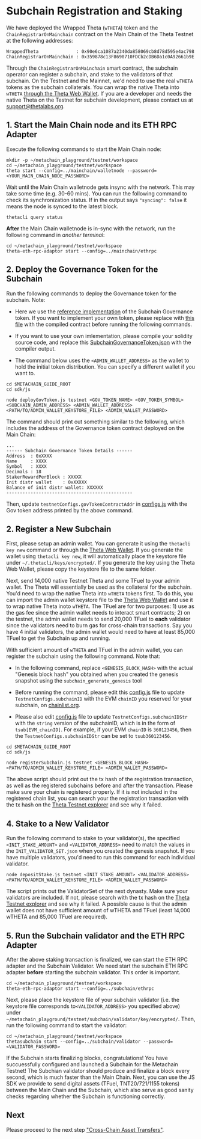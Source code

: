 
# Subchain Registration and Staking


We have deployed the Wrapped Theta (`wTHETA`) token and the `ChainRegistrarOnMainchain` contract on the Main Chain of the Theta Testnet at the following addresses:

```shell
WrappedTheta              : 0x90e6ca1087a2340da858069cb8d78d595e4ac798
ChainRegistrarOnMainchain : 0x359878c13F8690710FDCb2cDB6Da1c0A92661b9E
```

Through the `ChainRegistrarOnMainchain` smart contract, the subchain operator can register a subchain, and stake to the validators of that subchain. On the Testnet and the Mainnet, we'd need to use the real `wTHETA` tokens as the subchain collaterals. You can wrap the native Theta into `wTHETA` [through the Theta Web Wallet](https://medium.com/theta-network/theta-v3-4-0-b51aa819a20d). If you are a developer and needs the native Theta on the Testnet for subchain development, please contact us at support@thetalabs.org.


## 1. Start the Main Chain node and its ETH RPC Adapter

Execute the following commands to start the Main Chain node:

```shell
mkdir -p ~/metachain_playground/testnet/workspace
cd ~/metachain_playground/testnet/workspace
theta start --config=../mainchain/walletnode --password=<YOUR_MAIN_CHAIN_NODE_PASSWORD>
```

Wait until the Main Chain walletnode gets insync with the network. This may take some time (e.g. 30-60 mins). You can run the following command to check its synchronization status. If in the output says `"syncing": false` it means the node is synced to the latest block.

```shell
thetacli query status
```

**After** the Main Chain walletnode is in-sync with the network, run the following command in *another terminal*:

```shell
cd ~/metachain_playground/testnet/workspace
theta-eth-rpc-adaptor start --config=../mainchain/ethrpc
```

## 2. Deploy the Governance Token for the Subchain

Run the following commands to deploy the Governance token for the subchain. Note:

* Here we use the [reference implementation](../../../demos/subchain-governance-token/contracts/SubchainGovernanceToken.sol) of the Subchain Governance token. If you want to implement your own token, please replace with [this file](../../../sdk/contracts/SubchainGovernanceToken.json) with the compiled contract before running the following commands.

* If you want to use your own imlementation, please compile your solidity source code, and replace this [SubchainGovernanceToken.json](../../../sdk/contracts/SubchainGovernanceToken.json) with the compiler output.

* The command below uses the `<ADMIN_WALLET_ADDRESS>` as the wallet to hold the initial token distribution. You can specify a different wallet if you want to.

```shell
cd $METACHAIN_GUIDE_ROOT
cd sdk/js

node deployGovToken.js testnet <GOV_TOKEN_NAME> <GOV_TOKEN_SYMBOL> <SUBCHAIN_ADMIN_ADDRESS> <ADMIN_WALLET_ADDRESS> <PATH/TO/ADMIN_WALLET_KEYSTORE_FILE> <ADMIN_WALLET_PASSWORD>
```

The command should print out something similar to the following, which includes the address of the Governance token contract deployed on the Main Chain:

```
...
------ Subchain Governance Token Details ------
Address  : 0xXXXX
Name     : XXXX
Symbol   : XXXX
Decimals : 18
StakerRewardPerBlock : XXXXX
Init distr wallet    : 0xXXXXX
Balance of init distr wallet: XXXXXX
-----------------------------------------------
```

Then, update `testnetConfigs.govTokenContractAddr` in [configs.js](../../sdk/js/configs.js) with the Gov token address printed by the above command.

## 2. Register a New Subchain

First, please setup an admin wallet. You can generate it using the `thetacli key new` command or through the [Theta Web Wallet](https://wallet.thetatoken.org/unlock/keystore-file). If you generate the wallet using `thetacli key new`, it will automatically place the keystore file under `~/.thetacli/keys/encrypted/`. If you generate the key using the Theta Web Wallet, please copy the keystore file to the same folder.

Next, send 14,000 native Testnet Theta and some TFuel to your admin wallet. The Theta will essentially be used as the collateral for the subchain. You'd need to wrap the native Theta into `wTHETA` tokens first. To do this, you can import the admin wallet keystore file to the [Theta Web Wallet](https://wallet.thetatoken.org/unlock/keystore-file) and use it to wrap native Theta inoto `wTHETA`. The TFuel are for two purposes: 1) use as the gas fee since the admin wallet needs to interact smart contracts; 2) on the testnet, the admin wallet needs to send 20,000 TFuel to **each** validator since the validators need to burn gas for cross-chain transactions. Say you have 4 initial validators, the admin wallet would need to have at least 85,000 TFuel to get the Subchain up and running.

With sufficient amount of `wTHETA` and TFuel in the admin wallet, you can register the subchain using the following command. Note that: 

* In the following command, replace `<GENESIS_BLOCK_HASH>` with the actual "Genesis block hash" you obtained when you created the genesis snapshot using the `subchain_generate_genesis` tool

* Before running the command, please edit this [config.js](../../../sdk/js/configs.js) file to update `TestnetConfigs.subchainID` with the EVM `chainID` you reserved for your subchain, on [chainlist.org](https://chainlist.org/).
  
* Please also edit [config.js](../../../sdk/js/configs.js) file to update `TestnetConfigs.subchainIDStr` with the `string` version of the subchainID, which is in the form of `tsub[EVM_chainID]`. For example, if your EVM `chainID` is `360123456`, then the `TestnetConfigs.subchainIDStr` can be set to `tsub360123456`. 

```shell
cd $METACHAIN_GUIDE_ROOT
cd sdk/js

node registerSubchain.js testnet <GENESIS_BLOCK_HASH> <PATH/TO/ADMIN_WALLET_KEYSTORE_FILE> <ADMIN_WALLET_PASSWORD>
```

The above script should print out the tx hash of the registration transaction, as well as the registered subchains before and after the transaction. Please make sure your chain is registered properly. If it is not included in the registered chain list, you can search your the registration transaction with the tx hash on the [Theta Testnet explorer](https://testnet-explorer.thetatoken.org/) and see why it failed.

## 4. Stake to a New Validator

Run the following command to stake to your validator(s), the specified `<INIT_STAKE_AMOUNT>` and `<VALIDATOR_ADDRESS>` need to match the values in the `INIT_VALIDATOR_SET.json` when you created the genesis snapshot. If you have multiple validators, you'd need to run this command for each individual validator.

```shell
node depositStake.js testnet <INIT_STAKE_AMOUNT> <VALIDATOR_ADDRESS> <PATH/TO/ADMIN_WALLET_KEYSTORE_FILE> <ADMIN_WALLET_PASSWORD>
```

The script prints out the ValidatorSet of the next dynasty. Make sure your validators are included. If not, please search with the tx hash on the [Theta Testnet explorer](https://testnet-explorer.thetatoken.org/) and see why it failed. A possible cause is that the admin wallet does not have sufficient amount of wTHETA and TFuel (least 14,000 wTHETA and 85,000 TFuel are required). 

## 5. Run the Subchain validator and the ETH RPC Adapter

After the above staking transaction is finalized, we can start the ETH RPC adapter and the Subchain Validator. We need start the subchain ETH RPC adapter **before** starting the subchain validator. This order is important.

```shell
cd ~/metachain_playground/testnet/workspace
theta-eth-rpc-adaptor start --config=../subchain/ethrpc
```

Next, please place the keystore file of your subchain validator (i.e. the keystore file corresponds to`<VALIDATOR_ADDRESS>` you specified above) under `~/metachain_playground/testnet/subchain/validator/key/encrypted/`. Then, run the following command to start the validator:


```
cd ~/metachain_playground/testnet/workspace
thetasubchain start --config=../subchain/validator --password=<VALIDATOR_PASSWORD>
```

If the Subchain starts finalizing blocks, congratulations! You have succuessfully configured and launched a Subchain for the Metachain Testnet! The Subchian validator should produce and finalize a block every second, which is much faster than the Main Chain. Next, you can use the JS SDK we provide to send digital assets (TFuel, TNT20/721/1155 tokens) between the Main Chain and the Subchain, which also serve as good sanity checks regarding whether the Subchain is functioning correctly.

## Next

Please proceed to the next step ["Cross-Chain Asset Transfers"](./3-cross-chain-asset-transfers.md).
